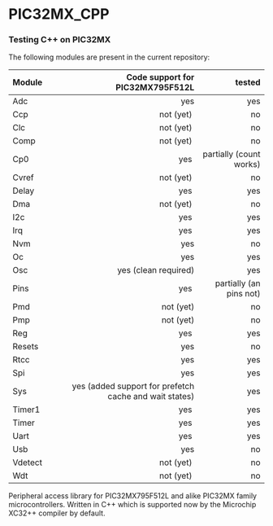 # PIC32MX_CPP
### Testing C++ on PIC32MX
The following modules are present in the current repository:

| Module | Code support for PIC32MX795F512L | tested |
| ------- | -------------------------------:| ------:|
| Adc     | yes | yes |
| Ccp     | not (yet) | no |
| Clc     | not (yet) | no |
| Comp    | not (yet) | no |
| Cp0     | yes | partially (count works) |
| Cvref   | not (yet) | no |
| Delay   | yes | yes |
| Dma     | not (yet) | no |
| I2c     | yes | yes |
| Irq     | yes | yes |
| Nvm     | yes | no |
| Oc      | yes | yes |
| Osc     | yes (clean required) | yes |
| Pins    | yes | partially (an pins not) |
| Pmd     | not (yet) | no |
| Pmp     | not (yet) | no |
| Reg     | yes | yes |
| Resets  | yes | no |
| Rtcc    | yes | yes |
| Spi     | yes | yes |
| Sys     | yes (added support for prefetch cache and wait states) | yes |
| Timer1  | yes | yes |
| Timer   | yes | yes |
| Uart    | yes | yes |
| Usb     | yes | no |
| Vdetect | not (yet) | no |
| Wdt     | not (yet) | no |

Peripheral access library for PIC32MX795F512L and alike PIC32MX family microcontrollers. Written in C++ which is supported now by the Microchip XC32++ compiler by default.
